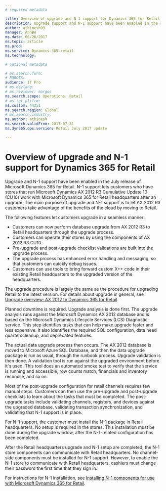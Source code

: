```yaml
---
# required metadata

title: Overview of upgrade and N-1 support for Dynamics 365 for Retail 
description: Upgrade support and N-1 support have been enabled in the release of Dynamics 365 for Retail. N-1 support lets customers who have stores that run AX 2012 R3 CU10 work with Dynamics 365 for Retail headquarters after an upgrade. 
author: athinesh99
manager: AnnBe
ms.date: 06/20/2017
ms.topic: article
ms.prod: 
ms.service: Dynamics-365-retail
ms.technology: 

# optional metadata

# ms.search.form: 
# ROBOTS: 
audience: IT Pro
# ms.devlang: 
# ms.reviewer: margoc
ms.search.scope: Operations, Retail
# ms.tgt_pltfrm: 
ms.custom: 44351
ms.search.region: Global
# ms.search.industry: 
ms.author: athinesh
ms.search.validFrom: 2017-07-31
ms.dyn365.ops.version: Retail July 2017 update

---
```


# Overview of upgrade and N-1 support for Dynamics 365 for Retail

Upgrade and N-1 support have been enabled in the July release of Microsoft Dynamics 365 for Retail. N-1 support lets customers who have stores that run Microsoft Dynamics AX 2012 R3 Cumulative Update 10 (CU10) work with Microsoft Dynamics 365 for Retail headquarters after an upgrade. The main purpose of upgrade and N-1 support is to let AX 2012 R3 customers take advantage of the benefits of the cloud by moving to Retail.

The following features let customers upgrade in a seamless manner:

- Customers can now perform database upgrade from AX 2012 R3 to Retail headquarters through the upgrade process.
- Customers can operate their stores by using the components of AX 2012 R3 CU10.
- Pre-upgrade and post-upgrade checklist validations are built into the upgrade process.
- The upgrade process has enhanced error handling and messaging, so that customers can quickly debug issues.
- Customers can use tools to bring forward custom X++ code in their existing Retail headquarters to the upgraded version of the headquarters.

The upgrade procedure is largely the same as the procedure for upgrading Retail to the latest version. For details about upgrade in general, see [Upgrade overview: AX 2012 to Dynamics 365 for Retail](/dynamics365/unified-operations/dev-itpro/migration-upgrade/upgrade-overview-2012).

Planned downtime is required. Upgrade analysis is done first. The upgrade analysis runs against the Microsoft Dynamics AX 2012 database and is based on the Microsoft Dynamics Lifecycle Services (LCS) Diagnostic service. This step identifies tasks that can help make upgrade faster and less expensive. It also identifies the required SQL configuration, data head quarterscleanup, and deprecated features.
  
The actual data upgrade process then occurs. The AX 2012 database is moved to Microsoft Azure SQL Database, and then the data upgrade package is run as usual, through the runbook process. Upgrade validation is then done. A validation tool is run against the upgraded environment before it's used. This tool does an automated smoke test to verify that the service is running and accessible, row counts match, financials and inventory reconcile, and so on.
 
Most of the post-upgrade configuration for retail channels requires few manual steps. Customers can then use the pre-upgrade and post-upgrade checklists to learn about the tasks that must be completed. The post-upgrade tasks include validating channels, registers, and devices against the upgraded database, validating transaction synchronization, and validating that N-1 support is in place.
 
For N-1 support, the customer must install the N-1 package in Retail headquarters. No setup is required in the stores. This installation must be done during the upgrade window, after the N-1-related configuration has been completed.

After the Retail headquarters upgrade and N-1 setup are completed, the N-1 store components can communicate with Retail headquarters. No channel-side components must be installed for N-1 support. However, to enable the N-1 store to communicate with Retail headquarters, cashiers must change their password the first time that they sign in.
 
For instructions for N-1 installation, see [Installing N-1 components for use with Microsoft Dynamics 365 for Retail](n-1-installation-configuration.md).

